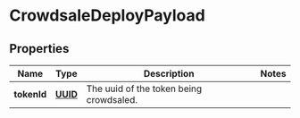 
# CrowdsaleDeployPayload

## Properties
Name | Type | Description | Notes
------------ | ------------- | ------------- | -------------
**tokenId** | [**UUID**](UUID.md) | The uuid of the token being crowdsaled. | 



